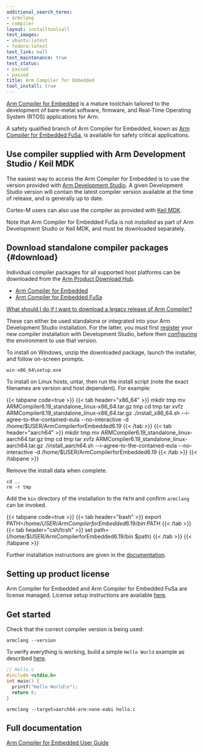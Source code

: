```yaml
---
additional_search_terms:
- armclang
- compiler
layout: installtoolsall
test_images:
- ubuntu:latest
- fedora:latest
test_link: null
test_maintenance: true
test_status:
- passed
- passed
title: Arm Compiler for Embedded
tool_install: true
---
```

[Arm Compiler for Embedded](https://developer.arm.com/Tools%20and%20Software/Arm%20Compiler%20for%20Embedded) is a mature toolchain tailored to the development of bare-metal software, firmware, and Real-Time Operating System (RTOS) applications for Arm.

A safety qualified branch of Arm Compiler for Embedded, known as [Arm Compiler for Embedded FuSa](https://developer.arm.com/Tools%20and%20Software/Arm%20Compiler%20for%20Embedded%20FuSa), is available for safety critical applications.


## Use compiler supplied with Arm Development Studio / Keil MDK

The easiest way to access the Arm Compiler for Embedded is to use the version provided with [Arm Development Studio](https://developer.arm.com/Tools%20and%20Software/Arm%20Development%20Studio). A given Development Studio version will contain the latest compiler version available at the time of release, and is generally up to date.

Cortex-M users can also use the compiler as provided with [Keil MDK](https://www2.keil.com/mdk5).

Note that Arm Compiler for Embedded FuSa is not _installed_ as part of Arm Development Studio or Keil MDK, and must be downloaded separately.

## Download standalone compiler packages {#download}

Individual compiler packages for all supported host platforms can be downloaded from the [Arm Product Download Hub](../pdh).

- [Arm Compiler for Embedded](https://developer.arm.com/downloads/view/ACOMPE)
- [Arm Compiler for Embedded FuSa](https://developer.arm.com/downloads/view/ACOMP616)

[What should I do if I want to download a legacy release of Arm Compiler?](https://developer.arm.com/documentation/ka005184)

These can either be used standalone or integrated into your Arm Development Studio installation. For the latter, you must first [register](https://developer.arm.com/documentation/101469/latest/Installing-and-configuring-Arm-Development-Studio/Register-a-compiler-toolchain) your new compiler installation with Development Studio, before then [configuring](https://developer.arm.com/documentation/101469/latest/Installing-and-configuring-Arm-Development-Studio/Register-a-compiler-toolchain/Configure-a-compiler-toolchain-for-the-Arm-DS-command-prompt) the environment to use that version.

To install on Windows, unzip the downloaded package, launch the installer, and follow on-screen prompts.
```console
win-x86_64\setup.exe
```
To install on Linux hosts, untar, then run the install script (note the exact filenames are version and host dependent). For example:

{{< tabpane code=true >}}
  {{< tab header="x86_64" >}}
mkdir tmp
mv ARMCompiler6.19_standalone_linux-x86_64.tar.gz tmp
cd tmp
tar xvfz ARMCompiler6.19_standalone_linux-x86_64.tar.gz
./install_x86_64.sh --i-agree-to-the-contained-eula --no-interactive -d /home/$USER/ArmCompilerforEmbedded6.19
{{< /tab >}}
{{< tab header="aarch64" >}}
mkdir tmp
mv ARMCompiler6.19_standalone_linux-aarch64.tar.gz tmp
cd tmp
tar xvfz ARMCompiler6.19_standalone_linux-aarch64.tar.gz
./install_aarch64.sh --i-agree-to-the-contained-eula --no-interactive -d /home/$USER/ArmCompilerforEmbedded6.19
{{< /tab >}}
{{< /tabpane >}}

Remove the install data when complete.

```console
cd ..
rm -r tmp
```
Add the `bin` directory of the installation to the `PATH` and confirm `armclang` can be invoked.

{{< tabpane code=true >}}
  {{< tab header="bash" >}}
export PATH=/home/$USER/ArmCompilerforEmbedded6.19/bin:$PATH
{{< /tab >}}
  {{< tab header="csh/tcsh" >}}
set path=(/home/$USER/ArmCompilerforEmbedded6.19/bin $path)
{{< /tab >}}
{{< /tabpane >}}

Further installation instructions are given in the [documentation](https://developer.arm.com/documentation/100748/latest/Getting-Started/Installing-Arm-Compiler-for-Embedded).

## Setting up product license

Arm Compiler for Embedded and Arm Compiler for Embedded FuSa are license managed. License setup instructions are available [here](../license/).

## Get started

Check that the correct compiler version is being used:
```console
armclang --version
```
To verify everything is working, build a simple `Hello World` example as described [here](https://developer.arm.com/documentation/100748/latest/Getting-Started/Compiling-a-Hello-World-example).
```C
// Hello.c
#include <stdio.h>
int main() {
  printf("Hello World\n");
  return 0;
}
```
```console
armclang --target=aarch64-arm-none-eabi hello.c
```
## Full documentation

[Arm Compiler for Embedded User Guide](https://developer.arm.com/documentation/100748/0619/Getting-Started/Installing-Arm-Compiler-for-Embedded)
